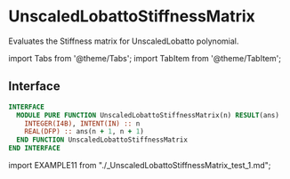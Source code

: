 # UnscaledLobattoStiffnessMatrix

Evaluates the Stiffness matrix for UnscaledLobatto polynomial.

import Tabs from '@theme/Tabs';
import TabItem from '@theme/TabItem';

## Interface

<Tabs>
<TabItem value="interface" label="܀ Interface" default>

```fortran
INTERFACE
  MODULE PURE FUNCTION UnscaledLobattoStiffnessMatrix(n) RESULT(ans)
    INTEGER(I4B), INTENT(IN) :: n
    REAL(DFP) :: ans(n + 1, n + 1)
  END FUNCTION UnscaledLobattoStiffnessMatrix
END INTERFACE
```

</TabItem>

<TabItem value="example" label="️܀ See example">

import EXAMPLE11 from "./_UnscaledLobattoStiffnessMatrix_test_1.md";

<EXAMPLE11 />

</TabItem>

<TabItem value="close" label="↢ ">

</TabItem>
</Tabs>
